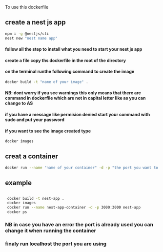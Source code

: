To use this dockerfile

## create a nest js app 

```sh
npm i -g @nestjs/cli
nest new "nest name app"

```
#### follow all the step to install what you need to start your nest js app

#### create a file copy ths dockerfile in the root of the directory

#### on the terminal runthe following command to create the image 

```sh
docker build -t "name of your image" .

```
#### NB: dont worry if you see warnings this only means that there are command in dockerfile which are not in capital letter like as you can change to AS

#### if you have a message like permision denied start your command with sudo and put your password

#### if you want to see the image created type

```sh
docker images

```
## creat a container 

```sh
docker run --name "name of your container" -d -p "the port you want to run vue js":3000 "name of your image"

```


## example 

```sh

 docker build -t nest-app .
 docker images
 docker run --name nest-app-container -d -p 3000:3000 nest-app
 docker ps

 ```

### NB in case you have an error the  port is already used you can change it when running the container 
### finaly run localhost the port you are using 
